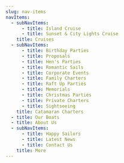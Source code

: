 ```yaml
---
slug: nav-items
navItems:
  - subNavItems:
      - title: Island Cruise
      - title: Sunset & City Lights Cruise
    title: Cruises
  - subNavItems:
      - title: Birthday Parties
      - title: Proposals
      - title: Hen's Parties
      - title: Romantic Sails
      - title: Corporate Events
      - title: Family Charters
      - title: Raft Up Parties
      - title: Memorials
      - title: Christmas Parties
      - title: Private Charters
      - title: Sightseeing
    title: Catamaran Charters
  - title: Our Boats
  - title: About Us
  - subNavItems:
      - title: Happy Sailors
      - title: Latest News
      - title: Contact Us
    title: More
---
```


